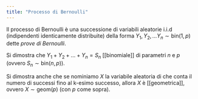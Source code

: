 ```yaml
---
title: "Processo di Bernoulli"
---
```


Il processo di Bernoulli è una successione di variabili aleatorie i.i.d (indipendenti identicamente distribuite) della forma $Y_1, Y_2, \ldots Y_n \sim \mathrm{bin}(1,p)$ dette _prove di Bernoulli_.

Si dimostra che $Y_1 + Y_2 + \ldots + Y_n = S_n$ [[binomiale]] di parametri $n$ e $p$ (ovvero $S_n \sim \mathrm{bin}(n,p)$).

Si dimostra anche che se nominiamo $X$ la variabile aleatoria di che conta il numero di successi fino al k-esimo successo, allora $X$ è [[geometrica]], ovvero $X \sim \mathrm{geom}(p)$ (con $p$ come sopra).
